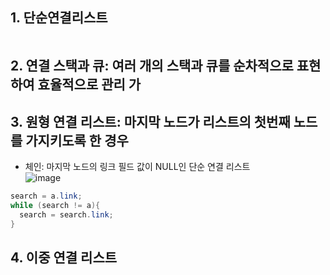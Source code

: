 ## 1. 단순연결리스트  
```java

```
## 2. 연결 스택과 큐: 여러 개의 스택과 큐를 순차적으로 표현하여 효율적으로 관리 가
## 3. 원형 연결 리스트: 마지막 노드가 리스트의 첫번째 노드를 가지키도록 한 경우  
- 체인: 마지막 노드의 링크 필드 값이 NULL인 단순 연결 리스트   
![image](https://user-images.githubusercontent.com/63652571/163745809-fbe4d863-f449-4059-a0d5-d4479d84df6e.png)
```java
search = a.link;
while (search != a){
  search = search.link;
}
```
## 4. 이중 연결 리스트
